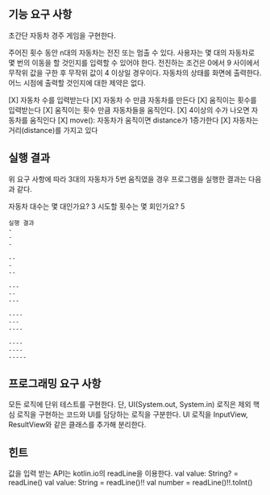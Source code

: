 
## 기능 요구 사항

초간단 자동차 경주 게임을 구현한다.

주어진 횟수 동안 n대의 자동차는 전진 또는 멈출 수 있다.
사용자는 몇 대의 자동차로 몇 번의 이동을 할 것인지를 입력할 수 있어야 한다.
전진하는 조건은 0에서 9 사이에서 무작위 값을 구한 후 무작위 값이 4 이상일 경우이다.
자동차의 상태를 화면에 출력한다. 어느 시점에 출력할 것인지에 대한 제약은 없다.

[X] 자동차 수를 입력받는다
[X] 자동차 수 만큼 자동차를 만든다
[X] 움직이는 횟수를 입력받는다
[X] 움직이는 횟수 만큼 자동차들을 움직인다.
[X] 4이상의 수가 나오면 자동차를 움직인다
[X] move(): 자동차가 움직이면 distance가 1증가한다
[X] 자동차는 거리(distance)를 가지고 있다

## 실행 결과

위 요구 사항에 따라 3대의 자동차가 5번 움직였을 경우 프로그램을 실행한 결과는 다음과 같다.

자동차 대수는 몇 대인가요?
3
시도할 횟수는 몇 회인가요?
5

```aidl
실행 결과
-
-
-

--
-
--

---
--
---

----
---
----

----
----
-----
```

## 프로그래밍 요구 사항

모든 로직에 단위 테스트를 구현한다. 단, UI(System.out, System.in) 로직은 제외
핵심 로직을 구현하는 코드와 UI를 담당하는 로직을 구분한다.
UI 로직을 InputView, ResultView와 같은 클래스를 추가해 분리한다.

## 힌트

값을 입력 받는 API는 kotlin.io의 readLine을 이용한다.
val value: String? = readLine()
val value: String = readLine()!!
val number = readLine()!!.toInt()